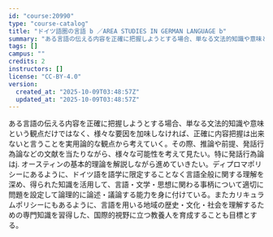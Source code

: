 ```yaml
---
id: "course:20990"
type: "course-catalog"
title: "ドイツ語圏の言語 b ／AREA STUDIES IN GERMAN LANGUAGE b"
summary: "ある言語の伝える内容を正確に把握しようとする場合、単なる文法的知識や意味という観点だけではなく、様々な要因を加味しなければ、正確に内容把握は出来ないと言うことを実用論的な観点から考えていく。その際、推論や前提、発話行為論などの文献を当たりな…"
tags: []
campus: ""
credits: 2
instructors: []
license: "CC-BY-4.0"
version:
  created_at: "2025-10-09T03:48:57Z"
  updated_at: "2025-10-09T03:48:57Z"
---
```

ある言語の伝える内容を正確に把握しようとする場合、単なる文法的知識や意味という観点だけではなく、様々な要因を加味しなければ、正確に内容把握は出来ないと言うことを実用論的な観点から考えていく。その際、推論や前提、発話行為論などの文献を当たりながら、様々な可能性を考えて見たい。特に発話行為論はj. オースティンの基本的理論を解説しながら進めていきたい。ディプロマポリシーにあるように、ドイツ語を語学に限定することなく言語全般に関する理解を深め、得られた知識を活用して、言語・文学・思想に関わる事柄について適切に問題を設定して論理的に論述・議論する能力を身に付けている。またカリキュラムポリシーにもあるように、言語を用いる地域の歴史・文化・社会を理解するための専門知識を習得した、国際的視野に立つ教養人を育成することも目標とする。
